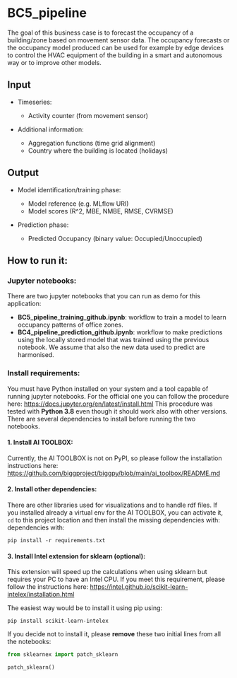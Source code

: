 # BC5_pipeline
The goal of this business case is to forecast the occupancy of a building/zone based on movement sensor data.
The occupancy forecasts or the occupancy model produced can be used for example by edge devices to control the
HVAC equipment of the building in a smart and autonomous way or to improve other models.

## Input

- Timeseries:
  - Activity counter (from movement sensor)

- Additional information:
  - Aggregation functions (time grid alignment)
  - Country where the building is located (holidays)

## Output

- Model identification/training phase:
  - Model reference (e.g. MLflow URI)
  - Model scores (R^2, MBE, NMBE, RMSE, CVRMSE)


- Prediction phase:
  - Predicted Occupancy (binary value: Occupied/Unoccupied)

## How to run it:

### Jupyter notebooks:
There are two jupyter notebooks that you can run as demo for this application:
- **BC5_pipeline_training_github.ipynb**:  workflow to train a model to learn occupancy patterns of office zones.
- **BC4_pipeline_prediction_github.ipynb**: workflow to make predictions using the locally stored model that
was trained using the previous notebook. We assume that also the new data used to predict are harmonised.

### Install requirements:
You must have Python installed on your system and a tool capable of running jupyter notebooks. For the official one
you can follow the procedure here: https://docs.jupyter.org/en/latest/install.html
This procedure was tested with **Python 3.8** even though it should work also with other versions.
There are several dependencies to install before running the two notebooks.

#### 1. Install AI TOOLBOX:
Currently, the AI TOOLBOX is not on PyPI, so please follow the installation instructions here: 
https://github.com/biggproject/biggpy/blob/main/ai_toolbox/README.md

#### 2. Install other dependencies:
There are other libraries used for visualizations and to handle rdf files.
If you installed already a virtual env for the AI TOOLBOX, you can activate it, `cd` to this project location
and then install the missing dependencies with:
dependencies with:
```commandline
pip install -r requirements.txt
```

#### 3. Install Intel extension for sklearn (optional):
This extension will speed up the calculations when using sklearn but requires your PC to have an Intel CPU.
If you meet this requirement, please follow the instructions here: 
https://intel.github.io/scikit-learn-intelex/installation.html

The easiest way would be to install it using pip using:
```
pip install scikit-learn-intelex
```

If you decide not to install it, please **remove** these two initial lines from all the notebooks:
```python
from sklearnex import patch_sklearn 

patch_sklearn()
```
